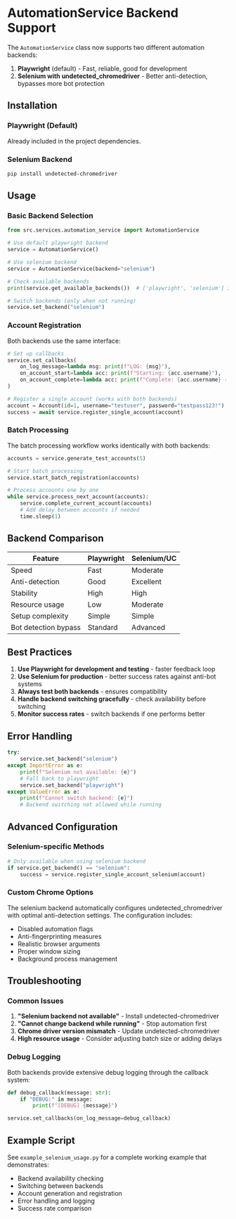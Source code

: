 # AutomationService Backend Support

The `AutomationService` class now supports two different automation backends:

1. **Playwright** (default) - Fast, reliable, good for development
2. **Selenium with undetected_chromedriver** - Better anti-detection, bypasses more bot protection

## Installation

### Playwright (Default)
Already included in the project dependencies.

### Selenium Backend
```bash
pip install undetected-chromedriver
```

## Usage

### Basic Backend Selection

```python
from src.services.automation_service import AutomationService

# Use default playwright backend
service = AutomationService()

# Use selenium backend
service = AutomationService(backend="selenium")

# Check available backends
print(service.get_available_backends())  # ['playwright', 'selenium'] if selenium installed

# Switch backends (only when not running)
service.set_backend("selenium")
```

### Account Registration

Both backends use the same interface:

```python
# Set up callbacks
service.set_callbacks(
    on_log_message=lambda msg: print(f"LOG: {msg}"),
    on_account_start=lambda acc: print(f"Starting: {acc.username}"),
    on_account_complete=lambda acc: print(f"Complete: {acc.username} - {acc.status}")
)

# Register a single account (works with both backends)
account = Account(id=1, username="testuser", password="testpass123!")
success = await service.register_single_account(account)
```

### Batch Processing

The batch processing workflow works identically with both backends:

```python
accounts = service.generate_test_accounts(5)

# Start batch processing
service.start_batch_registration(accounts)

# Process accounts one by one
while service.process_next_account(accounts):
    service.complete_current_account(accounts)
    # Add delay between accounts if needed
    time.sleep(1)
```

## Backend Comparison

| Feature | Playwright | Selenium/UC |
|---------|------------|-------------|
| Speed | Fast | Moderate |
| Anti-detection | Good | Excellent |
| Stability | High | High |
| Resource usage | Low | Moderate |
| Setup complexity | Simple | Simple |
| Bot detection bypass | Standard | Advanced |

## Best Practices

1. **Use Playwright for development and testing** - faster feedback loop
2. **Use Selenium for production** - better success rates against anti-bot systems
3. **Always test both backends** - ensures compatibility
4. **Handle backend switching gracefully** - check availability before switching
5. **Monitor success rates** - switch backends if one performs better

## Error Handling

```python
try:
    service.set_backend("selenium")
except ImportError as e:
    print(f"Selenium not available: {e}")
    # Fall back to playwright
    service.set_backend("playwright")
except ValueError as e:
    print(f"Cannot switch backend: {e}")
    # Backend switching not allowed while running
```

## Advanced Configuration

### Selenium-specific Methods

```python
# Only available when using selenium backend
if service.get_backend() == "selenium":
    success = service.register_single_account_selenium(account)
```

### Custom Chrome Options

The selenium backend automatically configures undetected_chromedriver with optimal anti-detection settings. The configuration includes:

- Disabled automation flags
- Anti-fingerprinting measures  
- Realistic browser arguments
- Proper window sizing
- Background process management

## Troubleshooting

### Common Issues

1. **"Selenium backend not available"** - Install undetected-chromedriver
2. **"Cannot change backend while running"** - Stop automation first
3. **Chrome driver version mismatch** - Update undetected-chromedriver
4. **High resource usage** - Consider adjusting batch size or adding delays

### Debug Logging

Both backends provide extensive debug logging through the callback system:

```python
def debug_callback(message: str):
    if "DEBUG:" in message:
        print(f"[DEBUG] {message}")

service.set_callbacks(on_log_message=debug_callback)
```

## Example Script

See `example_selenium_usage.py` for a complete working example that demonstrates:

- Backend availability checking
- Switching between backends
- Account generation and registration
- Error handling and logging
- Success rate comparison
